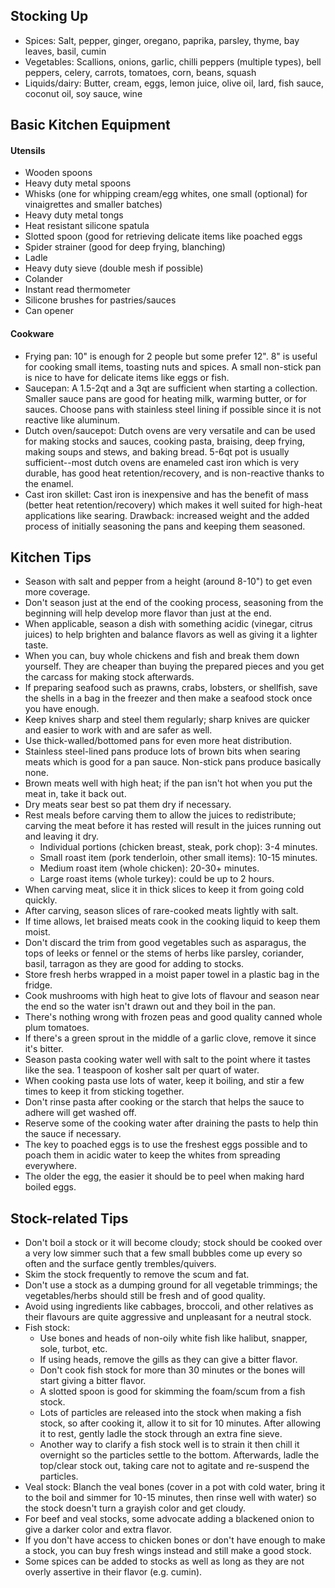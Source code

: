 ## Stocking Up

- Spices: Salt, pepper, ginger, oregano, paprika, parsley, thyme, bay leaves, basil, cumin
- Vegetables: Scallions, onions, garlic, chilli peppers (multiple types), bell peppers, celery, carrots, tomatoes, corn, beans, squash
- Liquids/dairy: Butter, cream, eggs, lemon juice, olive oil, lard, fish sauce, coconut oil, soy sauce, wine

## Basic Kitchen Equipment

#### Utensils

- Wooden spoons
- Heavy duty metal spoons
- Whisks (one for whipping cream/egg whites, one small (optional) for vinaigrettes and smaller batches)
- Heavy duty metal tongs
- Heat resistant silicone spatula
- Slotted spoon (good for retrieving delicate items like poached eggs
- Spider strainer (good for deep frying, blanching)
- Ladle
- Heavy duty sieve (double mesh if possible)
- Colander
- Instant read thermometer
- Silicone brushes for pastries/sauces
- Can opener

#### Cookware

- Frying pan: 10" is enough for 2 people but some prefer 12". 8" is useful for cooking small items, toasting nuts and spices. A small non-stick pan is nice to have for delicate items like eggs or fish.
- Saucepan: A 1.5-2qt and a 3qt are sufficient when starting a collection. Smaller sauce pans are good for heating milk, warming butter, or for sauces. Choose pans with stainless steel lining if possible since it is not reactive like aluminum.
- Dutch oven/saucepot: Dutch ovens are very versatile and can be used for making stocks and sauces, cooking pasta, braising, deep frying, making soups and stews, and baking bread. 5-6qt pot is usually sufficient--most dutch ovens are enameled cast iron which is very durable, has good heat retention/recovery, and is non-reactive thanks to the enamel.
- Cast iron skillet: Cast iron is inexpensive and has the benefit of mass (better heat retention/recovery) which makes it well suited for high-heat applications like searing. Drawback: increased weight and the added process of initially seasoning the pans and keeping them seasoned.

## Kitchen Tips

- Season with salt and pepper from a height (around 8-10") to get even more coverage.
- Don't season just at the end of the cooking process, seasoning from the beginning will help develop more flavor than just at the end.
- When applicable, season a dish with something acidic (vinegar, citrus juices) to help brighten and balance flavors as well as giving it a lighter taste.
- When you can, buy whole chickens and fish and break them down yourself. They are cheaper than buying the prepared pieces and you get the carcass for making stock afterwards.
- If preparing seafood such as prawns, crabs, lobsters, or shellfish, save the shells in a bag in the freezer and then make a seafood stock once you have enough.
- Keep knives sharp and steel them regularly; sharp knives are quicker and easier to work with and are safer as well.
- Use thick-walled/bottomed pans for even more heat distribution.
- Stainless steel-lined pans produce lots of brown bits when searing meats which is good for a pan sauce. Non-stick pans produce basically none.
- Brown meats well with high heat; if the pan isn't hot when you put the meat in, take it back out.
- Dry meats sear best so pat them dry if necessary.
- Rest meals before carving them to allow the juices to redistribute; carving the meat before it has rested will result in the juices running out and leaving it dry.
  - Individual portions (chicken breast, steak, pork chop): 3-4 minutes.
  - Small roast item (pork tenderloin, other small items): 10-15 minutes.
  - Medium roast item (whole chicken): 20-30+ minutes.
  - Large roast items (whole turkey): could be up to 2 hours.
- When carving meat, slice it in thick slices to keep it from going cold quickly.
- After carving, season slices of rare-cooked meats lightly with salt.
- If time allows, let braised meats cook in the cooking liquid to keep them moist.
- Don't discard the trim from good vegetables such as asparagus, the tops of leeks or fennel or the stems of herbs like parsley, coriander, basil, tarragon as they are good for adding to stocks.
- Store fresh herbs wrapped in a moist paper towel in a plastic bag in the fridge.
- Cook mushrooms with high heat to give lots of flavour and season near the end so the water isn't drawn out and they boil in the pan.
- There's nothing wrong with frozen peas and good quality canned whole plum tomatoes.
- If there's a green sprout in the middle of a garlic clove, remove it since it's bitter.
- Season pasta cooking water well with salt to the point where it tastes like the sea. 1 teaspoon of kosher salt per quart of water.
- When cooking pasta use lots of water, keep it boiling, and stir a few times to keep it from sticking together.
- Don't rinse pasta after cooking or the starch that helps the sauce to adhere will get washed off.
- Reserve some of the cooking water after draining the pasts to help thin the sauce if necessary.
- The key to poached eggs is to use the freshest eggs possible and to poach them in acidic water to keep the whites from spreading everywhere.
- The older the egg, the easier it should be to peel when making hard boiled eggs.

## Stock-related Tips

- Don't boil a stock or it will become cloudy; stock should be cooked over a very low simmer such that a few small bubbles come up every so often and the surface gently trembles/quivers.
- Skim the stock frequently to remove the scum and fat.
- Don't use a stock as a dumping ground for all vegetable trimmings; the vegetables/herbs should still be fresh and of good quality.
- Avoid using ingredients like cabbages, broccoli, and other relatives as their flavours are quite aggressive and unpleasant for a neutral stock.
- Fish stock:
  - Use bones and heads of non-oily white fish like halibut, snapper, sole, turbot, etc.
  - If using heads, remove the gills as they can give a bitter flavor.
  - Don't cook fish stock for more than 30 minutes or the bones will start giving a bitter flavor.
  - A slotted spoon is good for skimming the foam/scum from a fish stock.
  - Lots of particles are released into the stock when making a fish stock, so after cooking it, allow it to sit for 10 minutes. After allowing it to rest, gently ladle the stock through an extra fine sieve.
  - Another way to clarify a fish stock well is to strain it then chill it overnight so the particles settle to the bottom. Afterwards, ladle the top/clear stock out, taking care not to agitate and re-suspend the particles.
- Veal stock: Blanch the veal bones (cover in a pot with cold water, bring it to the boil and simmer for 10-15 minutes, then rinse well with water) so the stock doesn't turn a grayish color and get cloudy.
- For beef and veal stocks, some advocate adding a blackened onion to give a darker color and extra flavor.
- If you don't have access to chicken bones or don't have enough to make a stock, you can buy fresh wings instead and still make a good stock.
- Some spices can be added to stocks as well as long as they are not overly assertive in their flavor (e.g. cumin).

